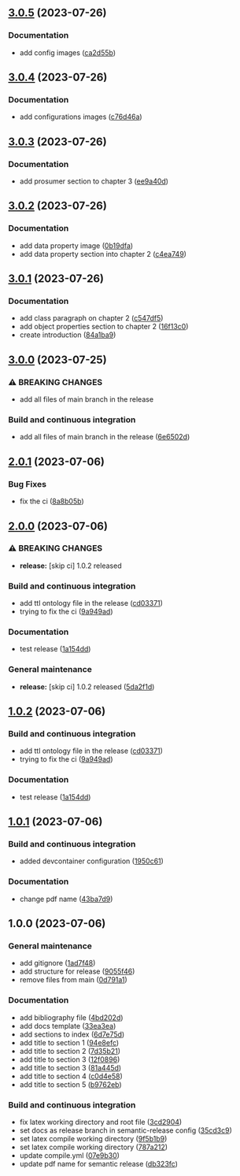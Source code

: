 ## [3.0.5](https://github.com/19eddie/SemanticWeb-Assignment02-03/compare/3.0.4...3.0.5) (2023-07-26)


### Documentation

* add config images ([ca2d55b](https://github.com/19eddie/SemanticWeb-Assignment02-03/commit/ca2d55bead96c976a6ee67d8edbf693809b7f69c))

## [3.0.4](https://github.com/19eddie/SemanticWeb-Assignment02-03/compare/3.0.3...3.0.4) (2023-07-26)


### Documentation

* add configurations images ([c76d46a](https://github.com/19eddie/SemanticWeb-Assignment02-03/commit/c76d46a3bb53c7c95e27588579814c8305ff8d40))

## [3.0.3](https://github.com/19eddie/SemanticWeb-Assignment02-03/compare/3.0.2...3.0.3) (2023-07-26)


### Documentation

* add prosumer section to chapter 3 ([ee9a40d](https://github.com/19eddie/SemanticWeb-Assignment02-03/commit/ee9a40d532664f14495f30314eaa49affcfa7ca8))

## [3.0.2](https://github.com/19eddie/SemanticWeb-Assignment02-03/compare/3.0.1...3.0.2) (2023-07-26)


### Documentation

* add data property image ([0b19dfa](https://github.com/19eddie/SemanticWeb-Assignment02-03/commit/0b19dfa1da7fd3f830acd834cc2f02eebc992f7e))
* add data property section into chapter 2 ([c4ea749](https://github.com/19eddie/SemanticWeb-Assignment02-03/commit/c4ea749d05acc31b24c8f3418dbd4fc4d7cdf9d7))

## [3.0.1](https://github.com/19eddie/SemanticWeb-Assignment02-03/compare/3.0.0...3.0.1) (2023-07-26)


### Documentation

* add class paragraph on chapter 2 ([c547df5](https://github.com/19eddie/SemanticWeb-Assignment02-03/commit/c547df52a43858a46de53d494857c5f47441f75a))
* add object properties section to chapter 2 ([16f13c0](https://github.com/19eddie/SemanticWeb-Assignment02-03/commit/16f13c0b9b71d93707792dc96917e76e19d07b2c))
* create introduction ([84a1ba9](https://github.com/19eddie/SemanticWeb-Assignment02-03/commit/84a1ba9d77cb5c401663d6ba7f678d034ada344f))

## [3.0.0](https://github.com/19eddie/SemanticWeb-Assignment02-03/compare/2.0.1...3.0.0) (2023-07-25)


### ⚠ BREAKING CHANGES

* add all files of main branch in the release

### Build and continuous integration

* add all files of main branch in the release ([6e6502d](https://github.com/19eddie/SemanticWeb-Assignment02-03/commit/6e6502d8e0d3bd62ff973398ef986767885c0b5c))

## [2.0.1](https://github.com/19eddie/SemanticWeb-Assignment02-03/compare/2.0.0...2.0.1) (2023-07-06)


### Bug Fixes

* fix the ci ([8a8b05b](https://github.com/19eddie/SemanticWeb-Assignment02-03/commit/8a8b05b13f8f979f3e1a72bbaa678e4c24c2d6b3))

## [2.0.0](https://github.com/19eddie/SemanticWeb-Assignment02-03/compare/1.0.1...2.0.0) (2023-07-06)


### ⚠ BREAKING CHANGES

* **release:** [skip ci] 1.0.2 released

### Build and continuous integration

* add ttl ontology file in the release ([cd03371](https://github.com/19eddie/SemanticWeb-Assignment02-03/commit/cd033715d874ec01df898e7d339060b433b9a7d0))
* trying to fix the ci ([9a949ad](https://github.com/19eddie/SemanticWeb-Assignment02-03/commit/9a949ad09c7906a6883f3d63515745d4ccfe72d3))


### Documentation

* test release ([1a154dd](https://github.com/19eddie/SemanticWeb-Assignment02-03/commit/1a154ddba7a2409600e24a6215b018e8bb8d7c6a))


### General maintenance

* **release:** [skip ci] 1.0.2 released ([5da2f1d](https://github.com/19eddie/SemanticWeb-Assignment02-03/commit/5da2f1d4ee68a7792099f8a042d4b1377a4539ee))

## [1.0.2](https://github.com/19eddie/SemanticWeb-Assignment02-03/compare/1.0.1...1.0.2) (2023-07-06)


### Build and continuous integration

* add ttl ontology file in the release ([cd03371](https://github.com/19eddie/SemanticWeb-Assignment02-03/commit/cd033715d874ec01df898e7d339060b433b9a7d0))
* trying to fix the ci ([9a949ad](https://github.com/19eddie/SemanticWeb-Assignment02-03/commit/9a949ad09c7906a6883f3d63515745d4ccfe72d3))


### Documentation

* test release ([1a154dd](https://github.com/19eddie/SemanticWeb-Assignment02-03/commit/1a154ddba7a2409600e24a6215b018e8bb8d7c6a))

## [1.0.1](https://github.com/19eddie/SemanticWeb-Assignment02-03/compare/1.0.0...1.0.1) (2023-07-06)


### Build and continuous integration

* added devcontainer configuration ([1950c61](https://github.com/19eddie/SemanticWeb-Assignment02-03/commit/1950c61fc7508ec0913b79739c3669fafe474973))


### Documentation

* change pdf name ([43ba7d9](https://github.com/19eddie/SemanticWeb-Assignment02-03/commit/43ba7d9f724fa88b641c0e78eabcb89770e7de00))

## 1.0.0 (2023-07-06)


### General maintenance

* add gitignore ([1ad7f48](https://github.com/19eddie/SemanticWeb-Assignment02-03/commit/1ad7f48060aa784df63d14308a2c6ba70e47f2e3))
* add structure for release ([9055f46](https://github.com/19eddie/SemanticWeb-Assignment02-03/commit/9055f46463e914140e0fd2c90afe18c5fb970d0d))
* remove files from main ([0d791a1](https://github.com/19eddie/SemanticWeb-Assignment02-03/commit/0d791a1516ea310d7c30e4f92ecd46d6eb2ee40d))


### Documentation

* add bibliography file ([4bd202d](https://github.com/19eddie/SemanticWeb-Assignment02-03/commit/4bd202d691a44fdd7bf6ded0f61cbf54e13f8197))
* add docs template ([33ea3ea](https://github.com/19eddie/SemanticWeb-Assignment02-03/commit/33ea3eaac7ca578eff36dcfa51639a9a2d127257))
* add sections to index ([6d7e75d](https://github.com/19eddie/SemanticWeb-Assignment02-03/commit/6d7e75d6cde8755dc29e6b7ff45c5832b6f919b2))
* add title to section 1 ([94e8efc](https://github.com/19eddie/SemanticWeb-Assignment02-03/commit/94e8efc53b7f75e6394abdd3ef5fcaf122e9361c))
* add title to section 2 ([7d35b21](https://github.com/19eddie/SemanticWeb-Assignment02-03/commit/7d35b2140aee9530a5888af419e47686b8864248))
* add title to section 3 ([12f0896](https://github.com/19eddie/SemanticWeb-Assignment02-03/commit/12f089603bba6ecc5fb783705ea8567be7854d51))
* add title to section 3 ([81a445d](https://github.com/19eddie/SemanticWeb-Assignment02-03/commit/81a445d958fd9aad87287f7095be396874c6d56d))
* add title to section 4 ([c0d4e58](https://github.com/19eddie/SemanticWeb-Assignment02-03/commit/c0d4e589e1a978f4c8aa3bed27a7b1bedb1779ae))
* add title to section 5 ([b9762eb](https://github.com/19eddie/SemanticWeb-Assignment02-03/commit/b9762eb8e2196015c10492738553f2524f19596a))


### Build and continuous integration

* fix latex working directory and root file ([3cd2904](https://github.com/19eddie/SemanticWeb-Assignment02-03/commit/3cd2904ac23ca3c12cec9b614e508df6f692a74e))
* set docs as release branch in semantic-release config ([35cd3c9](https://github.com/19eddie/SemanticWeb-Assignment02-03/commit/35cd3c97ca4cdcf13893f9dc1ddad87b64a3b0d7))
* set latex compile working directory ([9f5b1b9](https://github.com/19eddie/SemanticWeb-Assignment02-03/commit/9f5b1b9d809a75cbed213c700a71cb2abf81caa5))
* set latex compile working directory ([787a212](https://github.com/19eddie/SemanticWeb-Assignment02-03/commit/787a212a966a7107d8016c864d55c6bad0736d2e))
* update compile.yml ([07e9b30](https://github.com/19eddie/SemanticWeb-Assignment02-03/commit/07e9b309ed6d3f51fb9fe4c1a7e911c8b64125b9))
* update pdf name for semantic release ([db323fc](https://github.com/19eddie/SemanticWeb-Assignment02-03/commit/db323fcfd27e4e23a09714841c303874f28d7e09))
